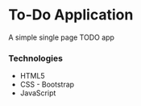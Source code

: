 # To-Do Application
A simple single page TODO app

### Technologies
* HTML5
* CSS - Bootstrap
* JavaScript
